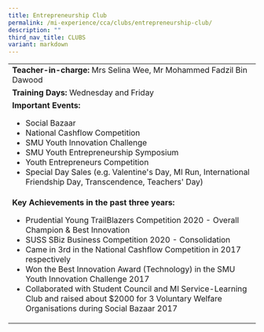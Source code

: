 ```yaml
---
title: Entrepreneurship Club
permalink: /mi-experience/cca/clubs/entrepreneurship-club/
description: ""
third_nav_title: CLUBS
variant: markdown
---
```

<table border="0" cellspacing="0" cellpadding="0">
<tbody>
<tr>
<td width="616"><strong>Teacher-in-charge:&nbsp;</strong>Mrs Selina Wee, Mr Mohammed Fadzil Bin Dawood</td>
</tr>
<tr>
<td width="616"><strong>Training Days:</strong>&nbsp;Wednesday and Friday</td>
</tr>
<tr>
<td width="616"><strong>Important Events:</strong><br>
<ul>
<li>Social Bazaar</li>
<li>National Cashflow Competition</li>
<li>SMU Youth Innovation Challenge</li>
<li>SMU Youth Entrepreneurship Symposium</li>
<li>Youth Entrepreneurs Competition</li>
<li>Special Day Sales (e.g. Valentine's Day, MI Run, International Friendship Day, Transcendence, Teachers' Day)</li>
</ul>
</td>
</tr>
<tr>
<td width="616"><strong>Key Achievements in the past three years:</strong><br>
<ul>
<li>
<div>Prudential Young TrailBlazers Competition 2020 - Overall Champion &amp; Best Innovation</div>
</li>
<li>
<div>SUSS SBiz Business Competition 2020 - Consolidation</div>
</li>
<li>
<div>Came in 3rd in the National Cashflow Competition in 2017 respectively</div>
</li>
<li>
<div>Won the Best Innovation Award (Technology) in the SMU Youth Innovation Challenge 2017</div>
</li>
<li>Collaborated with Student Council and MI Service-Learning Club and raised about $2000 for 3 Voluntary Welfare Organisations during Social Bazaar 2017</li>
</ul>
</td>
</tr>
</tbody>
</table>